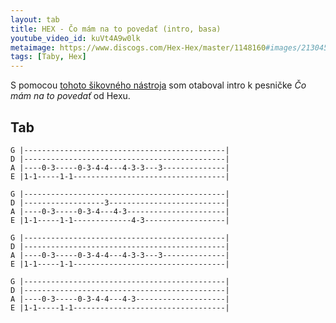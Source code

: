 ```yaml
---
layout: tab
title: HEX - Čo mám na to povedať (intro, basa)
youtube_video_id: kuVt4A9w0lk
metaimage: https://www.discogs.com/Hex-Hex/master/1148160#images/21304555
tags: [Taby, Hex]
---
```

S pomocou [tohoto šikovného nástroja](https://www.lunaverus.com/) som otaboval intro k pesničke *Čo mám na to povedať* od Hexu.

## Tab
```
G |---------------------------------------------|
D |---------------------------------------------|
A |----0-3-----0-3-4-4---4-3-3---3--------------|
E |1-1-----1-1----------------------------------|

G |---------------------------------------------|
D |------------------3--------------------------|
A |----0-3-----0-3-4---4-3----------------------|
E |1-1-----1-1-------------4-3------------------|

G |---------------------------------------------|
D |---------------------------------------------|
A |----0-3-----0-3-4-4---4-3-3---3--------------|
E |1-1-----1-1----------------------------------|

G |---------------------------------------------|
D |---------------------------------------------|
A |----0-3-----0-3-4-4---4-3--------------------|
E |1-1-----1-1----------------------------------|
```
